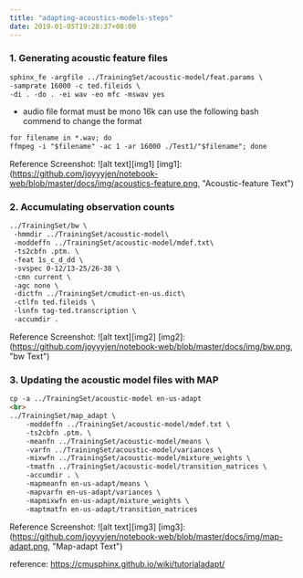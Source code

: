 ```yaml
---
title: "adapting-acoustics-models-steps"
date: 2019-01-05T19:28:37+08:00
---
```



### 1. Generating acoustic feature files

 ```md
sphinx_fe -argfile ../TrainingSet/acoustic-model/feat.params \
-samprate 16000 -c ted.fileids \
-di . -do . -ei wav -eo mfc -mswav yes 
```

- audio file format must be mono 16k
can use the following bash commend to change the format


```md
for filename in *.wav; do 
ffmpeg -i "$filename" -ac 1 -ar 16000 ./Test1/"$filename"; done
```
Reference Screenshot:
![alt text][img1]
[img1]:(https://github.com/joyyyjen/notebook-web/blob/master/docs/img/acoustics-feature.png, "Acoustic-feature Text")


### 2. Accumulating observation counts
```md
../TrainingSet/bw \
 -hmmdir ../TrainingSet/acoustic-model\
 -moddeffn ../TrainingSet/acoustic-model/mdef.txt\
 -ts2cbfn .ptm. \
 -feat 1s_c_d_dd \
 -svspec 0-12/13-25/26-38 \
 -cmn current \
 -agc none \
 -dictfn ../TrainingSet/cmudict-en-us.dict\
 -ctlfn ted.fileids \
 -lsnfn tag-ted.transcription \
 -accumdir .
```
 Reference Screenshot:
![alt text][img2]
[img2]:(https://github.com/joyyyjen/notebook-web/blob/master/docs/img/bw.png, "bw Text")
 
 
### 3. Updating the acoustic model files with MAP
```md
cp -a ../TrainingSet/acoustic-model en-us-adapt 
<br>
../TrainingSet/map_adapt \
    -moddeffn ../TrainingSet/acoustic-model/mdef.txt \
    -ts2cbfn .ptm. \
    -meanfn ../TrainingSet/acoustic-model/means \
    -varfn ../TrainingSet/acoustic-model/variances \
    -mixwfn ../TrainingSet/acoustic-model/mixture_weights \
    -tmatfn ../TrainingSet/acoustic-model/transition_matrices \
    -accumdir . \
    -mapmeanfn en-us-adapt/means \
    -mapvarfn en-us-adapt/variances \
    -mapmixwfn en-us-adapt/mixture_weights \
    -maptmatfn en-us-adapt/transition_matrices
```
Reference Screenshot:
![alt text][img3]
[img3]:(https://github.com/joyyyjen/notebook-web/blob/master/docs/img/map-adapt.png, "Map-adapt Text")

reference: https://cmusphinx.github.io/wiki/tutorialadapt/